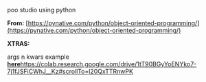 poo studio using python

**From:**
[https://pynative.com/python/object-oriented-programming/](https://pynative.com/python/object-oriented-programming/)


**XTRAS:**

args n kwars example [**here**](https://colab.research.google.com/drive/1tT90BGyYoENYko7-7j1fJSFiCWhJ__Kz#scrollTo=l20QxTTRnwPK)https://colab.research.google.com/drive/1tT90BGyYoENYko7-7j1fJSFiCWhJ__Kz#scrollTo=l20QxTTRnwPK 


